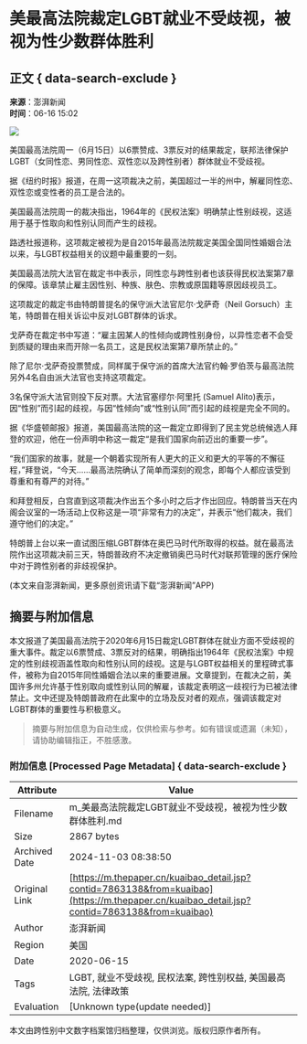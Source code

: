 # 美最高法院裁定LGBT就业不受歧视，被视为性少数群体胜利

## 正文 { data-search-exclude }


**来源**：澎湃新闻  
**时间**：06-16 15:02  

![](https://file.thepaper.cn/wap/v6/img/kb_zhaiyao.png) 

美国最高法院周一（6月15日）以6票赞成、3票反对的结果裁定，联邦法律保护LGBT（女同性恋、男同性恋、双性恋以及跨性别者）群体就业不受歧视。

据《纽约时报》报道，在周一这项裁决之前，美国超过一半的州中，解雇同性恋、双性恋或变性者的员工是合法的。

美国最高法院周一的裁决指出，1964年的《民权法案》明确禁止性别歧视，这适用于基于性取向和性别认同而产生的歧视。

路透社报道称，这项裁定被视为是自2015年最高法院裁定美国全国同性婚姻合法以来，与LGBT权益相关的议题中最重要的一刻。

美国最高法院大法官在裁定书中表示，同性恋与跨性别者也该获得民权法案第7章的保障。该章禁止雇主因性别、种族、肤色、宗教或原国籍等原因歧视员工。

这项裁定的裁定书由特朗普提名的保守派大法官尼尔·戈萨奇（Neil Gorsuch）主笔，特朗普在相关诉讼中反对LGBT群体的诉求。

戈萨奇在裁定书中写道：“雇主因某人的性倾向或跨性别身份，以异性恋者不会受到质疑的理由来而开除一名员工，这是民权法案第7章所禁止的。”

除了尼尔·戈萨奇投票赞成，同样属于保守派的首席大法官约翰·罗伯茨与最高法院另外4名自由派大法官也支持这项裁定。

3名保守派大法官则投下反对票。大法官塞缪尔·阿里托 (Samuel Alito)表示，因“性别”而引起的歧视，与因“性倾向”或“性别认同”而引起的歧视是完全不同的。

据《华盛顿邮报》报道，美国最高法院的这一裁定立即得到了民主党总统候选人拜登的欢迎，他在一份声明中称这一裁定“是我们国家向前迈出的重要一步”。

“我们国家的故事，就是一个朝着实现所有人更大的正义和更大的平等的不懈征程，”拜登说，“今天……最高法院确认了简单而深刻的观念，即每个人都应该受到尊重和有尊严的对待。”

和拜登相反，白宫直到这项裁决作出五个多小时之后才作出回应。特朗普当天在内阁会议室的一场活动上仅称这是一项“非常有力的决定”，并表示“他们裁决，我们遵守他们的决定。”

特朗普上台以来一直试图压缩LGBT群体在奥巴马时代所取得的权益。就在最高法院作出这项裁决前三天，特朗普政府不决定撤销奥巴马时代对联邦管理的医疗保险中对于跨性别者的非歧视保护。

(本文来自澎湃新闻，更多原创资讯请下载“澎湃新闻”APP)

## 摘要与附加信息

<!-- tcd_abstract -->
本文报道了美国最高法院于2020年6月15日裁定LGBT群体在就业方面不受歧视的重大事件。裁定以6票赞成、3票反对的结果，明确指出1964年《民权法案》中规定的性别歧视涵盖性取向和性别认同的歧视。这是与LGBT权益相关的里程碑式事件，被称为自2015年同性婚姻合法以来的重要进展。文章提到，在裁决之前，美国许多州允许基于性别取向或性别认同的解雇，该裁定表明这一歧视行为已被法律禁止。文中还提及特朗普政府在此案中的立场及反对者的观点，强调该裁定对LGBT群体的重要性与积极意义。
<!-- tcd_abstract_end -->

> 摘要与附加信息为自动生成，仅供检索与参考。如有错误或遗漏（未知），请协助编辑指正，不胜感激。

### 附加信息 [Processed Page Metadata] { data-search-exclude }

| Attribute       | Value                                  |
|-----------------|----------------------------------------|
| Filename        | m_美最高法院裁定LGBT就业不受歧视，被视为性少数群体胜利.md                             |
| Size            | 2867 bytes                           |
| Archived Date   | 2024-11-03 08:38:50                             |
| Original Link   | [https://m.thepaper.cn/kuaibao_detail.jsp?contid=7863138&from=kuaibao](https://m.thepaper.cn/kuaibao_detail.jsp?contid=7863138&from=kuaibao)                       |
| Author          | 澎湃新闻                               |
| Region          | 美国                               |
| Date            | 2020-06-15                                 |
| Tags            | LGBT, 就业不受歧视, 民权法案, 跨性别权益, 美国最高法院, 法律政策                                 |
| Evaluation            | [Unknown type(update needed)]                                 |
<!-- tcd_table_end -->

本文由跨性别中文数字档案馆归档整理，仅供浏览。版权归原作者所有。
